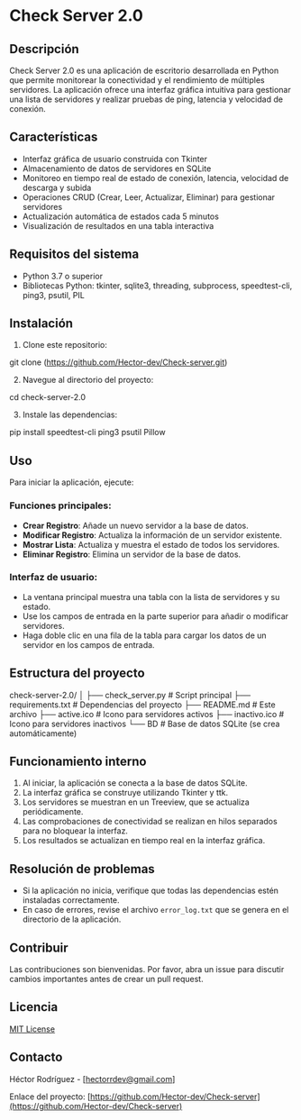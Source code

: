 # Check Server 2.0

## Descripción
Check Server 2.0 es una aplicación de escritorio desarrollada en Python que permite monitorear la conectividad y el rendimiento de múltiples servidores. La aplicación ofrece una interfaz gráfica intuitiva para gestionar una lista de servidores y realizar pruebas de ping, latencia y velocidad de conexión.

## Características
- Interfaz gráfica de usuario construida con Tkinter
- Almacenamiento de datos de servidores en SQLite
- Monitoreo en tiempo real de estado de conexión, latencia, velocidad de descarga y subida
- Operaciones CRUD (Crear, Leer, Actualizar, Eliminar) para gestionar servidores
- Actualización automática de estados cada 5 minutos
- Visualización de resultados en una tabla interactiva

## Requisitos del sistema
- Python 3.7 o superior
- Bibliotecas Python: tkinter, sqlite3, threading, subprocess, speedtest-cli, ping3, psutil, PIL

## Instalación

1. Clone este repositorio:

git clone (https://github.com/Hector-dev/Check-server.git)

2. Navegue al directorio del proyecto:

cd check-server-2.0

3. Instale las dependencias:

pip install speedtest-cli ping3 psutil Pillow

## Uso
Para iniciar la aplicación, ejecute:

### Funciones principales:
- **Crear Registro**: Añade un nuevo servidor a la base de datos.
- **Modificar Registro**: Actualiza la información de un servidor existente.
- **Mostrar Lista**: Actualiza y muestra el estado de todos los servidores.
- **Eliminar Registro**: Elimina un servidor de la base de datos.

### Interfaz de usuario:
- La ventana principal muestra una tabla con la lista de servidores y su estado.
- Use los campos de entrada en la parte superior para añadir o modificar servidores.
- Haga doble clic en una fila de la tabla para cargar los datos de un servidor en los campos de entrada.

## Estructura del proyecto

check-server-2.0/
│
├── check_server.py         # Script principal
├── requirements.txt        # Dependencias del proyecto
├── README.md               # Este archivo
├── active.ico              # Icono para servidores activos
├── inactivo.ico            # Icono para servidores inactivos
└── BD                      # Base de datos SQLite (se crea automáticamente)

## Funcionamiento interno
1. Al iniciar, la aplicación se conecta a la base de datos SQLite.
2. La interfaz gráfica se construye utilizando Tkinter y ttk.
3. Los servidores se muestran en un Treeview, que se actualiza periódicamente.
4. Las comprobaciones de conectividad se realizan en hilos separados para no bloquear la interfaz.
5. Los resultados se actualizan en tiempo real en la interfaz gráfica.

## Resolución de problemas
- Si la aplicación no inicia, verifique que todas las dependencias estén instaladas correctamente.
- En caso de errores, revise el archivo `error_log.txt` que se genera en el directorio de la aplicación.

## Contribuir
Las contribuciones son bienvenidas. Por favor, abra un issue para discutir cambios importantes antes de crear un pull request.

## Licencia
[MIT License](https://opensource.org/licenses/MIT)

## Contacto
Héctor Rodríguez - [hectorrdev@gmail.com]

Enlace del proyecto: [https://github.com/Hector-dev/Check-server](https://github.com/Hector-dev/Check-server)
